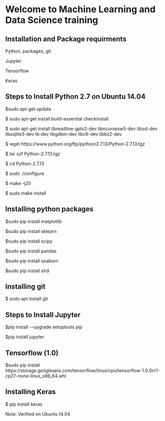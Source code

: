 # Welcome to Machine Learning and Data Science training

## Installation and Package requirments 
 <p> Python, packages, git
 <p> Jupyter
 <p> Tensorflow
 <p> Keras

## Steps to Install Python 2.7 on Ubuntu 14.04

<p>$sudo apt-get update
<p>$ sudo apt-get install build-essential checkinstall
<p>$ sudo apt-get install libreadline-gplv2-dev libncursesw5-dev libssl-dev libsqlite3-dev tk-dev libgdbm-dev libc6-dev libbz2-dev
<p>$ wget https://www.python.org/ftp/python/2.7.13/Python-2.7.13.tgz
<p>$ tar xzf Python-2.7.13.tgz
<p>$ cd Python-2.7.13
<p>$ sudo ./configure
<p>$ make –j20
<p>$ sudo make install

## Installing python packages

<p>$sudo pip install matplotlib
<p>$sudo pip install sklearn
<p>$sudo pip install scipy
<p>$sudo pip install pandas
<p>$sudo pip install seaborn
<p>$sudo pip install xlrd

## Installing git
<p>$ sudo apt install git

## Steps to Install Jupyter
<p>$pip install --upgrade setuptools pip
<p>$pip install jupyter

## Tensorflow (1.0)
<p>$sudo pip install https://storage.googleapis.com/tensorflow/linux/cpu/tensorflow-1.0.0rc1-cp27-none-linux_x86_64.whl

## Installing Keras
<p>$ pip install keras

Note: Verified on Ubuntu 14.04

